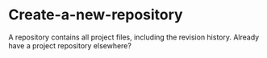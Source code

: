 # Create-a-new-repository
A repository contains all project files, including the revision history. Already have a project repository elsewhere?
